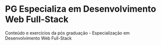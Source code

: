 # PG Especializa em Desenvolvimento Web Full-Stack
Conteúdo e exercícios da pós graduação - Especialização em Desenvolvimento Web Full-Stack
